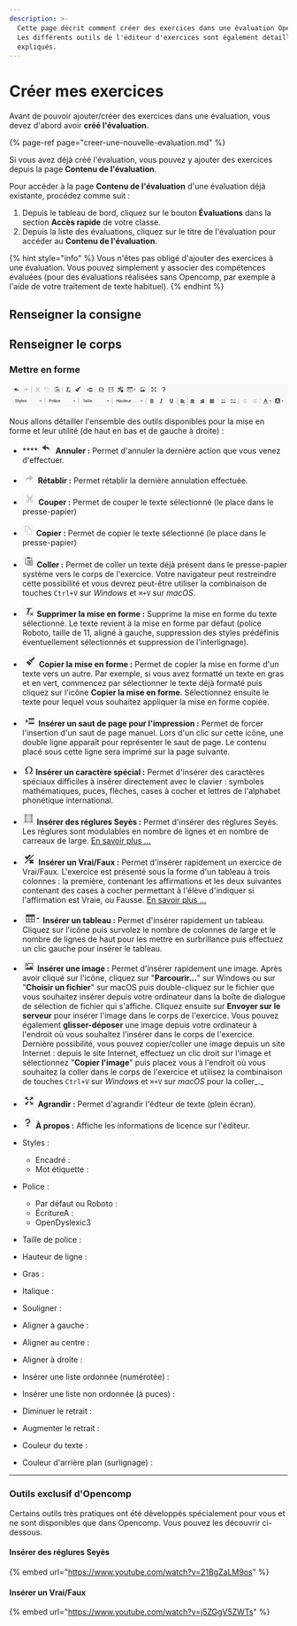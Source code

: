 ```yaml
---
description: >-
  Cette page décrit comment créer des exercices dans une évaluation Opencomp.
  Les différents outils de l'éditeur d'exercices sont également détaillés et
  expliqués.
---
```


# Créer mes exercices

Avant de pouvoir ajouter/créer des exercices dans une évaluation, vous devez d'abord avoir **créé l'évaluation.**

{% page-ref page="creer-une-nouvelle-evaluation.md" %}

Si vous avez déjà créé l'évaluation, vous pouvez y ajouter des exercices depuis la page **Contenu de l'évaluation**.

Pour accéder à la page **Contenu de l'évaluation** d'une évaluation déjà existante, procédez comme suit :

1. Depuis le tableau de bord, cliquez sur le bouton **Évaluations** dans la section **Accès rapide** de votre classe.
2. Depuis la liste des évaluations, cliquez sur le titre de l'évaluation pour accéder au **Contenu de l'évaluation**.

{% hint style="info" %}
Vous n'êtes pas obligé d'ajouter des exercices à une évaluation. Vous pouvez simplement y associer des compétences évaluées \(pour des évaluations réalisées sans Opencomp, par exemple à l'aide de votre traitement de texte habituel\).
{% endhint %}



## Renseigner la consigne

## Renseigner le corps



### Mettre en forme 

![Barre de mise en forme du corps d&apos;un exercice](../.gitbook/assets/mise-en-forme.png)

Nous allons détailler l'ensemble des outils disponibles pour la mise en forme et leur utilité \(de haut en bas et de gauche à droite\) :

* \*\*\*\*![](../.gitbook/assets/annuler.png) **Annuler :** Permet d'annuler la dernière action que vous venez d'effectuer.
* ![](../.gitbook/assets/retablir.png) **Rétablir :** Permet rétablir la dernière annulation effectuée.
* ![](../.gitbook/assets/couper.png) **Couper :** Permet de couper le texte sélectionné \(le place dans le presse-papier\)
* ![](../.gitbook/assets/copier.png) **Copier :** Permet de copier le texte sélectionné \(le place dans le presse-papier\)
* ![](../.gitbook/assets/coller.png) **Coller :** Permet de coller un texte déjà présent dans le presse-papier système vers le corps de l'exercice. Votre navigateur peut restreindre cette possibilité et vous devrez peut-être utiliser la combinaison de touches `Ctrl+V` sur _Windows_ et `⌘+V` sur _macOS_.
* ![](../.gitbook/assets/supprimer-mise-en-forme.png) **Supprimer la mise en forme :** Supprime la mise en forme du texte sélectionné. Le texte revient à la mise en forme par défaut \(police Roboto, taille de 11, aligné à gauche, suppression des styles prédéfinis éventuellement sélectionnés et suppression de l'interlignage\).
* ![](../.gitbook/assets/copier-mise-en-forme.png) **Copier la mise en forme :** Permet de copier la mise en forme d'un texte vers un autre. Par exemple, si vous avez formatté un texte en gras et en vert, commencez par sélectionner le texte déjà formaté puis cliquez sur l'icône **Copier la mise en forme**. Sélectionnez ensuite le texte pour lequel vous souhaitez appliquer la mise en forme copiée.
* ![](../.gitbook/assets/inserer-saut-de-page.png) **Insérer un saut de page pour l'impression :** Permet de forcer l'insertion d'un saut de page manuel. Lors d'un clic sur cette icône, une double ligne apparaît pour représenter le saut de page. Le contenu placé sous cette ligne sera imprimé sur la page suivante.
* ![](../.gitbook/assets/inserer-caractere-special.png) **Insérer un caractère spécial :** Permet d'insérer des caractères spéciaux difficiles à insérer directement avec le clavier : symboles mathématiques, puces, flèches, cases à cocher et lettres de l'alphabet phonétique international.
* ![](../.gitbook/assets/inserer-seyes.png) **Insérer des réglures Seyès :** Permet d'insérer des réglures Seyès. Les réglures sont modulables en nombre de lignes et en nombre de carreaux de large. [En savoir plus ...](creer-mes-exercices.md#inserer-des-reglures-seyes)
* ![](../.gitbook/assets/inserer-vrai-faux.png) **Insérer un Vrai/Faux :** Permet d'insérer rapidement un exercice de Vrai/Faux. L'exercice est présenté sous la forme d'un tableau à trois colonnes : la première, contenant les affirmations et les deux suivantes contenant des cases à cocher permettant à l'élève d'indiquer si l'affirmation est Vraie, ou Fausse. [En savoir plus ...](creer-mes-exercices.md#inserer-un-vrai-faux)
* ![](../.gitbook/assets/inserer-tableau.png) **Insérer un tableau :** Permet d'insérer rapidement un tableau. Cliquez sur l'icône puis survolez le nombre de colonnes de large et le nombre de lignes de haut pour les mettre en surbrillance puis effectuez un clic gauche pour insérer le tableau.
* ![](../.gitbook/assets/inserer-image.png) **Insérer une image :** Permet d'insérer rapidement une image. Après avoir cliqué sur l'icône, cliquez sur "**Parcourir...**" sur Windows ou sur "**Choisir un fichier**" sur macOS puis double-cliquez sur le fichier que vous souhaitez insérer depuis votre ordinateur dans la boîte de dialogue de sélection de fichier qui s'affiche. Cliquez ensuite sur **Envoyer sur le serveur** pour insérer l'image dans le corps de l'exercice. Vous pouvez également **glisser-déposer** une image depuis votre ordinateur à l'endroit où vous souhaitez l'insérer dans le corps de l'exercice. Dernière possibilité, vous pouvez copier/coller une image depuis un site Internet : depuis le site Internet, effectuez un clic droit sur l'image et sélectionnez "**Copier l'image**" puis placez vous à l'endroit où vous souhaitez la coller dans le corps de l'exercice et utilisez la combinaison de touches `Ctrl+V` sur _Windows_ et `⌘+V` sur _macOS_ pour la coller_._
* ![](../.gitbook/assets/agrandir.png) **Agrandir :** Permet d'agrandir l'édteur de texte \(plein écran\).
* ![](../.gitbook/assets/a-propos.png) **À propos :** Affiche les informations de licence sur l'éditeur.



* Styles :
  * Encadré :
  * Mot étiquette :
* Police :
  * Par défaut ou Roboto :
  * ÉcritureA :
  * OpenDyslexic3
* Taille de police :
* Hauteur de ligne :
* Gras :
* Italique :
* Souligner :
* Aligner à gauche :
* Aligner au centre :
* Aligner à droite :
* Insérer une liste ordonnée \(numérotée\) :
* Insérer une liste non ordonnée \(à puces\) :
* Diminuer le retrait :
* Augmenter le retrait :
* Couleur du texte :
* Couleur d'arrière plan \(surlignage\) :
* * * * * * * 
### Outils exclusif d'Opencomp

Certains outils très pratiques ont été développés spécialement pour vous et ne sont disponibles que dans Opencomp. Vous pouvez les découvrir ci-dessous.

#### Insérer des réglures Seyès

{% embed url="https://www.youtube.com/watch?v=21BgZaLM9os" %}

#### Insérer un Vrai/Faux

{% embed url="https://www.youtube.com/watch?v=j5ZGgV5ZWTs" %}




